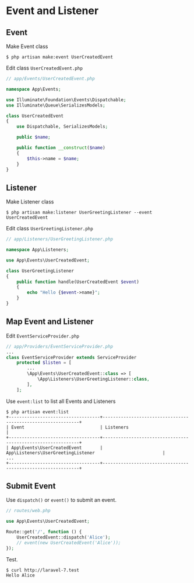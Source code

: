 # Event and Listener

## Event

Make Event class

```console
$ php artisan make:event UserCreatedEvent
```

Edit class `UserCreatedEvent.php`

```php
// app/Events/UserCreatedEvent.php

namespace App\Events;

use Illuminate\Foundation\Events\Dispatchable;
use Illuminate\Queue\SerializesModels;

class UserCreatedEvent
{
    use Dispatchable, SerializesModels;

    public $name;

    public function __construct($name)
    {
        $this->name = $name;
    }
}
```

## Listener

Make Listener class

```console
$ php artisan make:listener UserGreetingListener --event UserCreatedEvent
```

Edit class `UserGreetingListener.php`

```php
// app/Listeners/UserGreetingListener.php

namespace App\Listeners;

use App\Events\UserCreatedEvent;

class UserGreetingListener
{
    public function handle(UserCreatedEvent $event)
    {
        echo "Hello {$event->name}";
    }
}
```

## Map Event and Listener

Edit `EventServiceProvider.php`

```php
// app/Providers/EventServiceProvider.php
...
class EventServiceProvider extends ServiceProvider
    protected $listen = [
        ...
        \App\Events\UserCreatedEvent::class => [
            \App\Listeners\UserGreetingListener::class,
        ],
    ];
```

Use `event:list` to list all Events and Listeners

```console
$ php artisan event:list
+-----------------------------------+-------------------------------------------------------------+
| Event                             | Listeners                                                   |
+-----------------------------------+-------------------------------------------------------------+
| App\Events\UserCreatedEvent       | App\Listeners\UserGreetingListener                          |
...
+-----------------------------------+-------------------------------------------------------------+
```

## Submit Event

Use `dispatch()` or `event()` to submit an event.

```php
// routes/web.php

use App\Events\UserCreatedEvent;

Route::get('/', function () {
    UserCreatedEvent::dispatch('Alice');
    // event(new UserCreatedEvent('Alice'));
});
```

Test.

```console
$ curl http://laravel-7.test
Hello Alice
```
